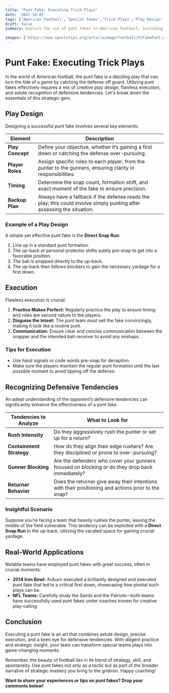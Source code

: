 ```yaml
--- 
title: "Punt Fake: Executing Trick Plays" 
date: '2021-10-05'
tags: ['American Football','Special Teams','Trick Plays','Play Design','Coaching','Player Skills','Game Strategy','Defensive Analysis','Punt Fake']
draft: false 
summary: Explore the use of punt fakes in American Football, including play design, execution, and recognizing defensive tendencies for maximum success.

images: ['https://www.sportstips.org/articleimage/Football/P/FakePunt.webp']
---
```


# Punt Fake: Executing Trick Plays

In the world of American football, the punt fake is a dazzling play that can turn the tide of a game by catching the defense off guard. Utilizing punt fakes effectively requires a mix of creative play design, flawless execution, and astute recognition of defensive tendencies. Let's break down the essentials of this strategic gem.

## Play Design

Designing a successful punt fake involves several key elements:

| Element          | Description                                                                                 |
|------------------|---------------------------------------------------------------------------------------------|
| **Play Concept** | Define your objective, whether it’s gaining a first down or catching the defense over-pursuing. |
| **Player Roles** | Assign specific roles to each player, from the punter to the gunners, ensuring clarity in responsibilities. |
| **Timing**       | Determine the snap count, formation shift, and exact moment of the fake to ensure precision.  |
| **Backup Plan**  | Always have a fallback if the defense reads the play; this could involve simply punting after assessing the situation. |

### Example of a Play Design

A simple yet effective punt fake is the **Direct Snap Run**:

1. Line up in a standard punt formation.
2. The up-back or personal protector shifts subtly pre-snap to get into a favorable position.
3. The ball is snapped directly to the up-back.
4. The up-back then follows blockers to gain the necessary yardage for a first down.

## Execution

Flawless execution is crucial:

1. **Practice Makes Perfect:** Regularly practice the play to ensure timing and roles are second nature to the players.
2. **Disguise the Intent:** The punt team must sell the fake convincingly, making it look like a routine punt.
3. **Communication:** Ensure clear and concise communication between the snapper and the intended ball-receiver to avoid any mishaps.

### Tips for Execution

- Use hand signals or code words pre-snap for deception.
- Make sure the players maintain the regular punt formation until the last possible moment to avoid tipping off the defense.

## Recognizing Defensive Tendencies

An adept understanding of the opponent’s defensive tendencies can significantly enhance the effectiveness of a punt fake.

| Tendencies to Analyze       | What to Look for                                                                                      |
|-----------------------------|------------------------------------------------------------------------------------------------------|
| **Rush Intensity**          | Do they aggressively rush the punter or set up for a return?                                         |
| **Containment Strategy**    | How do they align their edge rushers? Are they disciplined or prone to over-pursuing?                |
| **Gunner Blocking**         | Are the defenders who cover your gunners focused on blocking or do they drop back immediately?       |
| **Returner Behavior**       | Does the returner give away their intentions with their positioning and actions prior to the snap?   |

### Insightful Scenario

Suppose you’re facing a team that heavily rushes the punter, leaving the middle of the field vulnerable. This tendency can be exploited with a **Direct Snap Run** to the up-back, utilizing the vacated space for gaining crucial yardage.

## Real-World Applications

Notable teams have employed punt fakes with great success, often in crucial moments:

- **2014 Iron Bowl:** Auburn executed a brilliantly designed and executed punt fake that led to a critical first down, showcasing how pivotal such plays can be.
- **NFL Teams:** Carefully study the Saints and the Patriots—both teams have successfully used punt fakes under coaches known for creative play-calling.

## Conclusion

Executing a punt fake is an art that combines astute design, precise execution, and a keen eye for defensive tendencies. With diligent practice and strategic insight, your team can transform special teams plays into game-changing moments.

Remember, the beauty of football lies in its blend of strategy, skill, and spontaneity. Use punt fakes not only as a tactic but as part of the broader narrative of strategic mastery you bring to the gridiron. Happy coaching!

**Want to share your experiences or tips on punt fakes? Drop your comments below!**
```
